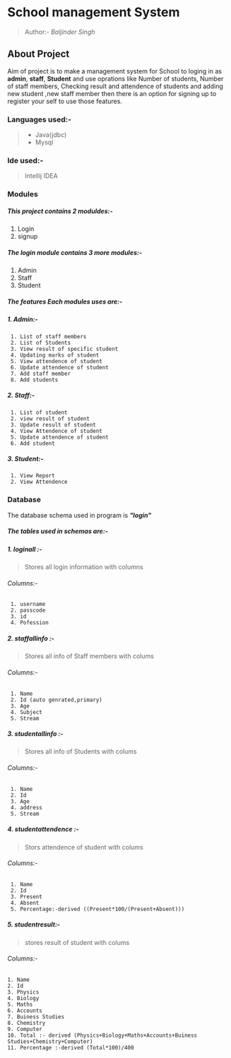 # School management System 

 > Author:- *Baljinder Singh*

## About Project

Aim of project is to make a  management system for School to 
loging in as **admin**, **staff**, **Student** and use oprations
like Number of students, Number of staff members, 
Checking result and attendence of students and adding new
student ,new staff member then there is an option for signing up
to register your self to use those features.

### Languages used:-
> - Java(jdbc)
> - Mysql
### Ide used:-
>Intellij IDEA
### Modules
##### This project contains 2 moduldes:-
1. Login 
2. signup

##### The login module contains 3 more modules:-
1. Admin
2. Staff
3. Student

##### The features Each modules uses are:-
##### 1. Admin:-

     1. List of staff members
     2. List of Students
     3. View result of specific student
     4. Updating marks of student
     5. View attendence of student
     6. Update attendence of student
     7. Add staff member 
     8. Add students

##### 2. Staff:-

     1. List of student
     2. view result of student
     3. Update result of student
     4. View Attendence of student
     5. Update attendence of student
     6. Add student
    
    
##### 3. Student:-
     1. View Report 
     2. View Attendence
    
    
### Database
The database schema used in program is ***"login"***
##### The tables used in schemas are:-
##### 1. loginall :- 
>Stores all login information with columns 
###### Columns:-
     1. username 
     2. passcode
     3. id
     4. Pofession

##### 2. staffallinfo :-
>Stores all info of Staff members with colums
###### Columns:-
     1. Name
     2. Id (auto genrated,primary)
     3. Age
     4. Subject
     5. Stream


##### 3. studentallinfo :-
>Stores all info of Students with colums
###### Columns:-
     1. Name
     2. Id 
     3. Age
     4. address
     5. Stream



##### 4. studentattendence :- 
>Stors attendence of student with colums
###### Columns:-
     1. Name
     2. Id
     3. Present
     4. Absent
     5. Percentage:-derived ((Present*100/(Present+Absent)))

##### 5. studentresult:- 
>stores result of student with colums
###### Columns:-
    1. Name
    2. Id
    3. Physics
    4. Biology
    5. Maths
    6. Accounts
    7. Buiness Studies
    8. Chemistry
    9. Computer
    10. Total :- derived (Physics+Biology+Maths+Accounts+Buiness Studies+Chemistry+Computer)
    11. Percentage :-derived (Total*100)/400
     
    
